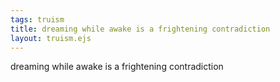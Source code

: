 ```yaml
---
tags: truism
title: dreaming while awake is a frightening contradiction
layout: truism.ejs
---
```


dreaming while awake is a frightening contradiction